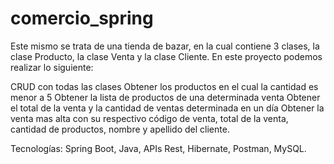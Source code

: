 # comercio_spring

Este mismo se trata de una tienda de bazar, en la cual contiene 3 clases, la clase Producto, la clase Venta y la clase Cliente. En este proyecto podemos realizar lo siguiente:

CRUD con todas las clases
Obtener los productos en el cual la cantidad es menor a 5
Obtener la lista de productos de una determinada venta
Obtener el total de la venta y la cantidad de ventas determinada en un día
Obtener la venta mas alta con su respectivo código de venta, total de la venta, cantidad de productos, nombre y apellido del cliente.


Tecnologías: Spring Boot, Java, APIs Rest, Hibernate, Postman, MySQL.
